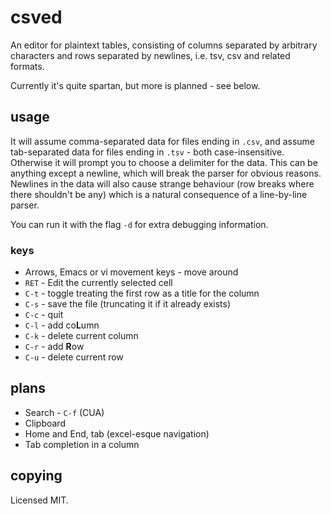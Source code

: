 # csved

An editor for plaintext tables, consisting of columns separated by arbitrary
characters and rows separated by newlines, i.e. tsv, csv and related formats.

Currently it's quite spartan, but more is planned - see below.

## usage

It will assume comma-separated data for files ending in `.csv`, and assume
tab-separated data for files ending in `.tsv` - both case-insensitive. Otherwise
it will prompt you to choose a delimiter for the data. This can be anything
except a newline, which will break the parser for obvious reasons. Newlines in
the data will also cause strange behaviour (row breaks where there shouldn't be
any) which is a natural consequence of a line-by-line parser.

You can run it with the flag `-d` for extra debugging information.

### keys

- Arrows, Emacs or vi movement keys - move around
- `RET` - Edit the currently selected cell
- `C-t` - toggle treating the first row as a title for the column
- `C-s` - save the file (truncating it if it already exists)
- `C-c` - quit
- `C-l` - add co**L**umn
- `C-k` - delete current column
- `C-r` - add **R**ow
- `C-u` - delete current row

## plans

- Search - `C-f` (CUA)
- Clipboard
- Home and End, tab (excel-esque navigation)
- Tab completion in a column

## copying

Licensed MIT.
